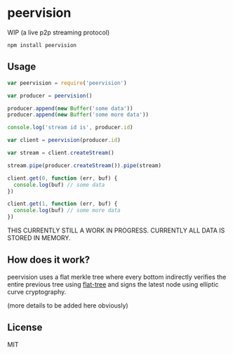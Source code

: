 # peervision

WIP (a live p2p streaming protocol)

```
npm install peervision
```

## Usage

``` js
var peervision = require('peervision')

var producer = peervision()

producer.append(new Buffer('some data'))
producer.append(new Buffer('some more data'))

console.log('stream id is', producer.id)

var client = peervision(producer.id)

var stream = client.createStream()

stream.pipe(producer.createStream()).pipe(stream)

client.get(0, function (err, buf) {
  console.log(buf) // some data
})

client.get(1, function (err, buf) {
  console.log(buf) // some more data
})
```

THIS CURRENTLY STILL A WORK IN PROGRESS.
CURRENTLY ALL DATA IS STORED IN MEMORY.

## How does it work?

peervision uses a flat merkle tree where every bottom
indirectly verifies the entire previous tree using [flat-tree](https://github.com/mafintosh/flat-tree) and
signs the latest node using elliptic curve cryptography.

(more details to be added here obviously)

## License

MIT
